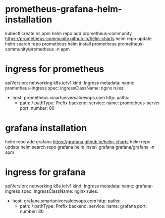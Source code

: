 # prometheus-grafana-helm-installation
kubectl create ns apm
helm repo add prometheus-community https://prometheus-community.github.io/helm-charts 
helm repo update 
helm search repo prometheus
helm install prometheus prometheus-community/prometheus -n apm
# ingress for prometheus
apiVersion: networking.k8s.io/v1
kind: Ingress
metadata:
  name: prometheus-ingress
spec:
  ingressClassName: nginx
  rules:
  - host: prometheus.smartuniversaldevops.com
    http:
      paths:
      - path: /
        pathType: Prefix
        backend:
          service:
            name: prometheus-server
            port:
              number: 80
# grafana installation
  helm repo add grafana https://grafana.github.io/helm-charts 
  helm repo update
  helm search repo grafana
  helm install grafana grafana/grafana -n apm
# ingress for grafana
apiVersion: networking.k8s.io/v1
kind: Ingress
metadata:
  name: grafana-ingress
spec:
  ingressClassName: nginx
  rules:
  - host: grafana.smartuniversaldevops.com
    http:
      paths:
      - path: /
        pathType: Prefix
        backend:
          service:
            name: grafana
            port:
              number: 80
